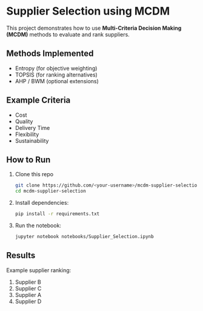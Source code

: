 # Supplier Selection using MCDM

This project demonstrates how to use **Multi-Criteria Decision Making (MCDM)** 
methods to evaluate and rank suppliers.

## Methods Implemented
- Entropy (for objective weighting)
- TOPSIS (for ranking alternatives)
- AHP / BWM (optional extensions)

## Example Criteria
- Cost
- Quality
- Delivery Time
- Flexibility
- Sustainability

## How to Run
1. Clone this repo
   ```bash
   git clone https://github.com/<your-username>/mcdm-supplier-selection.git
   cd mcdm-supplier-selection
   ```

2. Install dependencies:
   ```bash
   pip install -r requirements.txt
   ```

3. Run the notebook:
   ```bash
   jupyter notebook notebooks/Supplier_Selection.ipynb
   ```

## Results
Example supplier ranking:
1. Supplier B
2. Supplier C
3. Supplier A
4. Supplier D
